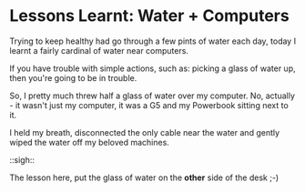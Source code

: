 # Lessons Learnt: Water + Computers

Trying to keep healthy had go through a few pints of water each day, today I learnt a fairly cardinal of water near computers.

If you have trouble with simple actions, such as: picking a glass of water up, then you're going to be in trouble.


<!--more-->

So, I pretty much threw half a glass of water over my computer.  No, actually - it wasn't just my computer, it was a G5 and my Powerbook sitting next to it.  

I held my breath, disconnected the only cable near the water and gently wiped the water off my beloved machines.

::sigh::

The lesson here, put the glass of water on the **other** side of the desk ;-)